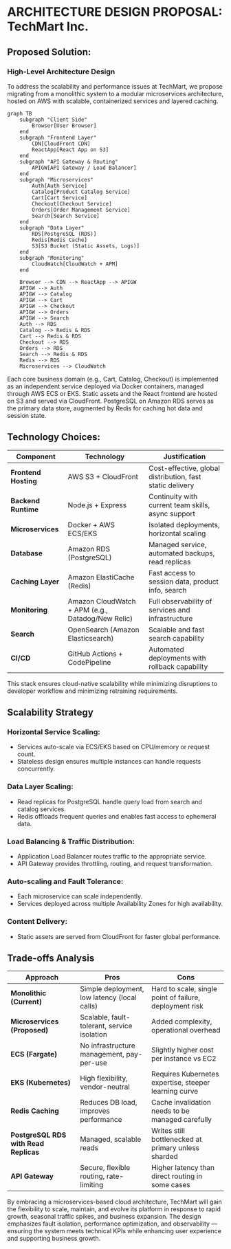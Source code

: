 # ARCHITECTURE DESIGN PROPOSAL: TechMart Inc.

## Proposed Solution: 
### High-Level Architecture Design
To address the scalability and performance issues at TechMart, we propose migrating from a monolithic system to a modular microservices architecture, hosted on AWS with scalable, containerized services and layered caching.

```mermaid
graph TB
    subgraph "Client Side"
        Browser[User Browser]
    end
    subgraph "Frontend Layer"
        CDN[CloudFront CDN]
        ReactApp[React App on S3]
    end
    subgraph "API Gateway & Routing"
        APIGW[API Gateway / Load Balancer]
    end
    subgraph "Microservices"
        Auth[Auth Service]
        Catalog[Product Catalog Service]
        Cart[Cart Service]
        Checkout[Checkout Service]
        Orders[Order Management Service]
        Search[Search Service]
    end
    subgraph "Data Layer"
        RDS[PostgreSQL (RDS)]
        Redis[Redis Cache]
        S3[S3 Bucket (Static Assets, Logs)]
    end
    subgraph "Monitoring"
        CloudWatch[CloudWatch + APM]
    end

    Browser --> CDN --> ReactApp --> APIGW
    APIGW --> Auth
    APIGW --> Catalog
    APIGW --> Cart
    APIGW --> Checkout
    APIGW --> Orders
    APIGW --> Search
    Auth --> RDS
    Catalog --> Redis & RDS
    Cart --> Redis & RDS
    Checkout --> RDS
    Orders --> RDS
    Search --> Redis & RDS
    Redis --> RDS
    Microservices --> CloudWatch
```

Each core business domain (e.g., Cart, Catalog, Checkout) is implemented as an independent service deployed via Docker containers, managed through AWS ECS or EKS. Static assets and the React frontend are hosted on S3 and served via CloudFront. 
PostgreSQL on Amazon RDS serves as the primary data store, augmented by Redis for caching hot data and session state.

## Technology Choices: 

| Component            | Technology                                        | Justification                                             |
| -------------------- | ------------------------------------------------- | --------------------------------------------------------- |
| **Frontend Hosting** | AWS S3 + CloudFront                               | Cost-effective, global distribution, fast static delivery |
| **Backend Runtime**  | Node.js + Express                                 | Continuity with current team skills, async support        |
| **Microservices**    | Docker + AWS ECS/EKS                              | Isolated deployments, horizontal scaling                  |
| **Database**         | Amazon RDS (PostgreSQL)                           | Managed service, automated backups, read replicas         |
| **Caching Layer**    | Amazon ElastiCache (Redis)                        | Fast access to session data, product info, search         |
| **Monitoring**       | Amazon CloudWatch + APM (e.g., Datadog/New Relic) | Full observability of services and infrastructure         |
| **Search**           | OpenSearch (Amazon Elasticsearch)                 | Scalable and fast search capability                       |
| **CI/CD**            | GitHub Actions + CodePipeline                     | Automated deployments with rollback capability            |

This stack ensures cloud-native scalability while minimizing disruptions to developer workflow and minimizing retraining requirements.

## Scalability Strategy
### Horizontal Service Scaling:
- Services auto-scale via ECS/EKS based on CPU/memory or request count.
- Stateless design ensures multiple instances can handle requests concurrently.

### Data Layer Scaling:
- Read replicas for PostgreSQL handle query load from search and catalog services.
- Redis offloads frequent queries and enables fast access to ephemeral data.

### Load Balancing & Traffic Distribution:
- Application Load Balancer routes traffic to the appropriate service.
- API Gateway provides throttling, routing, and request transformation.

### Auto-scaling and Fault Tolerance:
- Each microservice can scale independently.
- Services deployed across multiple Availability Zones for high availability.

### Content Delivery:
- Static assets are served from CloudFront for faster global performance.


## Trade-offs Analysis
| Approach                              | Pros                                         | Cons                                                    |
| ------------------------------------- | -------------------------------------------- | ------------------------------------------------------- |
| **Monolithic (Current)**              | Simple deployment, low latency (local calls) | Hard to scale, single point of failure, deployment risk |
| **Microservices (Proposed)**          | Scalable, fault-tolerant, service isolation  | Added complexity, operational overhead                  |
| **ECS (Fargate)**                     | No infrastructure management, pay-per-use    | Slightly higher cost per instance vs EC2                |
| **EKS (Kubernetes)**                  | High flexibility, vendor-neutral             | Requires Kubernetes expertise, steeper learning curve   |
| **Redis Caching**                     | Reduces DB load, improves performance        | Cache invalidation needs to be managed carefully        |
| **PostgreSQL RDS with Read Replicas** | Managed, scalable reads                      | Writes still bottlenecked at primary unless sharded     |
| **API Gateway**                       | Secure, flexible routing, rate-limiting      | Higher latency than direct routing in some cases        |

By embracing a microservices-based cloud architecture, TechMart will gain the flexibility to scale, maintain, and evolve its platform in response to rapid growth, seasonal traffic spikes, and business expansion. 
The design emphasizes fault isolation, performance optimization, and observability — ensuring the system meets technical KPIs while enhancing user experience and supporting business growth.

